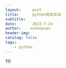 ```yaml
---
layout:     post
title:      python爬虫实战
subtitle:   
date:       2023-7-24
author:    xuoneyuan
header-img: 
catalog: false
tags:
    - python
---
```


111
